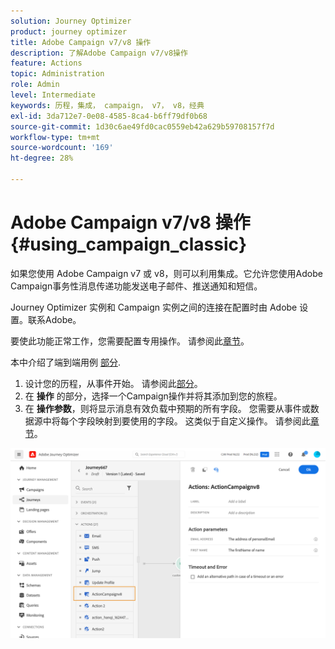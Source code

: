 ```yaml
---
solution: Journey Optimizer
product: journey optimizer
title: Adobe Campaign v7/v8 操作
description: 了解Adobe Campaign v7/v8操作
feature: Actions
topic: Administration
role: Admin
level: Intermediate
keywords: 历程，集成， campaign， v7， v8，经典
exl-id: 3da712e7-0e08-4585-8ca4-b6ff79df0b68
source-git-commit: 1d30c6ae49fd0cac0559eb42a629b59708157f7d
workflow-type: tm+mt
source-wordcount: '169'
ht-degree: 28%

---
```


# Adobe Campaign v7/v8 操作 {#using_campaign_classic}

如果您使用 Adobe Campaign v7 或 v8，则可以利用集成。它允许您使用Adobe Campaign事务性消息传递功能发送电子邮件、推送通知和短信。

Journey Optimizer 实例和 Campaign 实例之间的连接在配置时由 Adobe 设置。联系Adobe。

要使此功能正常工作，您需要配置专用操作。 请参阅此[章节](../action/acc-action.md)。

本中介绍了端到端用例 [部分](../building-journeys/ajo-ac.md).

1. 设计您的历程，从事件开始。 请参阅此[部分](../building-journeys/journey.md)。
1. 在 **操作** 的部分，选择一个Campaign操作并将其添加到您的旅程。
1. 在 **操作参数**，则将显示消息有效负载中预期的所有字段。 您需要从事件或数据源中将每个字段映射到要使用的字段。 这类似于自定义操作。 请参阅此[章节](../building-journeys/using-custom-actions.md)。

![](assets/accintegration2.png)
